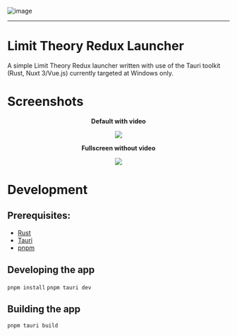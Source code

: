 ![image](https://github.com/Limit-Theory-Redux/ltheory-launcher/assets/76592751/dc36804b-9938-4539-a882-07fb90205ab0)

---

# Limit Theory Redux Launcher
A simple Limit Theory Redux launcher written with use of the Tauri toolkit (Rust, Nuxt 3/Vue.js) currently targeted at Windows only.

# Screenshots

<p align="center">
  <strong>Default with video</strong>
  <p align="center">
    <img src="https://github.com/Limit-Theory-Redux/ltheory-launcher/assets/76592751/914d3b3d-b0cc-4c7a-99a1-2e30fb0b254d"/>
  </p>
</p>
<p align="center">
  <strong>Fullscreen without video</strong>
  <p align="center">
    <img src="https://github.com/Limit-Theory-Redux/ltheory-launcher/assets/76592751/e75db02c-646e-41ac-8f7a-8a34c465673f"/>
  </p>
</p>

# Development
## Prerequisites:
- [Rust](https://www.rust-lang.org/)
- [Tauri](https://tauri.app/)
- [pnpm](https://pnpm.io/)

## Developing the app
`pnpm install`
`pnpm tauri dev`

## Building the app
`pnpm tauri build`
